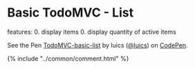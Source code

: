 # Basic TodoMVC - List

features:
0. display items
0. display quantity of active items

<p data-height="600" data-theme-id="0" data-slug-hash="vGvyzY" data-default-tab="js,result" data-user="luics" data-embed-version="2" class="codepen">See the Pen <a href="http://codepen.io/luics/pen/vGvyzY/">TodoMVC-basic-list</a> by luics (<a href="http://codepen.io/luics">@luics</a>) on <a href="http://codepen.io">CodePen</a>.</p>
<script async src="//assets.codepen.io/assets/embed/ei.js"></script>

{% include "../common/comment.html" %}